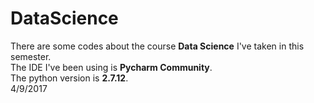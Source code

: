 # DataScience
   There are some codes about the course **Data Science** I've taken in this semester.  
   The IDE I've been using is **Pycharm Community**.  
   The python version is **2.7.12**.  
   4/9/2017
